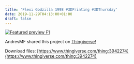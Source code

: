 ```yaml
---
title: 'Flexi Godzilla 1998 #3DPrinting #3DThursday'
date: 2019-11-29T04:13:00+01:00
draft: false
---
```


[![Featured preview F1](https://cdn-blog.adafruit.com/uploads/2019/11/featured_preview_F1.jpg "featured_preview_F1.jpg")](https://www.thingiverse.com/thing:3942274)

AndresMF shared this project on [Thingiverse!](https://www.thingiverse.com/thing:3942274)

Download files: [https://www.thingiverse.com/thing:3942274](https://www.thingiverse.com/thing:3942274)